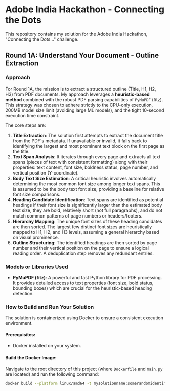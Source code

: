 # Adobe India Hackathon - Connecting the Dots

This repository contains my solution for the Adobe India Hackathon, "Connecting the Dots..." challenge.

## Round 1A: Understand Your Document - Outline Extraction

### Approach

For Round 1A, the mission is to extract a structured outline (Title, H1, H2, H3) from PDF documents. My approach leverages a **heuristic-based method** combined with the robust PDF parsing capabilities of `PyMuPDF` (fitz). This strategy was chosen to adhere strictly to the CPU-only execution, 200MB model size limit (avoiding large ML models), and the tight 10-second execution time constraint.

The core steps are:

1.  **Title Extraction**: The solution first attempts to extract the document title from the PDF's metadata. If unavailable or invalid, it falls back to identifying the largest and most prominent text block on the first page as the title.
2.  **Text Span Analysis**: It iterates through every page and extracts all text spans (pieces of text with consistent formatting) along with their properties: text content, font size, boldness status, page number, and vertical position (Y-coordinate).
3.  **Body Text Size Estimation**: A critical heuristic involves automatically determining the most common font size among longer text spans. This is assumed to be the body text font size, providing a baseline for relative font size comparisons.
4.  **Heading Candidate Identification**: Text spans are identified as potential headings if their font size is significantly larger than the estimated body text size, they are bold, relatively short (not full paragraphs), and do not match common patterns of page numbers or headers/footers.
5.  **Hierarchy Mapping**: The unique font sizes of these heading candidates are then sorted. The largest few distinct font sizes are heuristically mapped to H1, H2, and H3 levels, assuming a general hierarchy based on visual prominence.
6.  **Outline Structuring**: The identified headings are then sorted by page number and their vertical position on the page to ensure a logical reading order. A deduplication step removes any redundant entries.

### Models or Libraries Used

- **PyMuPDF (fitz)**: A powerful and fast Python library for PDF processing. It provides detailed access to text properties (font size, bold status, bounding boxes) which are crucial for the heuristic-based heading detection.

### How to Build and Run Your Solution

The solution is containerized using Docker to ensure a consistent execution environment.

#### Prerequisites:

- Docker installed on your system.

#### Build the Docker Image:

Navigate to the root directory of this project (where `Dockerfile` and `main.py` are located) and run the following command:

```bash
docker build --platform linux/amd64 -t mysolutionname:somerandomidentifier .
```
